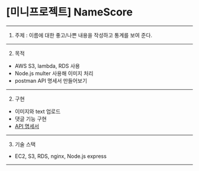 # [미니프로젝트] NameScore

---

1. 주제 : 이름에 대한 좋고/나쁜 내용을 작성하고 통계를 보여 준다.

---

2. 목적

- AWS S3, lambda, RDS 사용
- Node.js multer 사용해 이미지 처리
- postman API 명세서 만들어보기

---

2. 구현

- 이미지와 text 업로드
- 댓글 기능 구현
- [API 명세서](https://web.postman.co/collections/11807633-b4687af0-3a7b-47fe-8f16-6b3050c42e5e?version=latest&workspace=5aff09eb-52c6-4d8a-80cb-021b1c27471c)

---

3. 기술 스택

- EC2, S3, RDS, nginx, Node.js express

---
